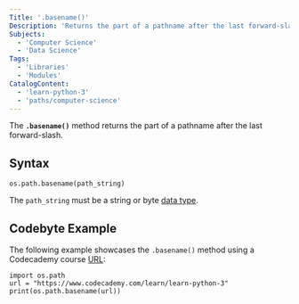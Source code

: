 ```yaml
---
Title: '.basename()'
Description: 'Returns the part of a pathname after the last forward-slash.'
Subjects:
  - 'Computer Science'
  - 'Data Science'
Tags:
  - 'Libraries'
  - 'Modules'
CatalogContent:
  - 'learn-python-3'
  - 'paths/computer-science'
---
```


The **`.basename()`** method returns the part of a pathname after the last forward-slash.

## Syntax

```pseudo
os.path.basename(path_string)
```

The `path_string` must be a string or byte [data type](https://www.codecademy.com/resources/docs/python/data-types).

## Codebyte Example

The following example showcases the `.basename()` method using a Codecademy course [URL](https://www.codecademy.com/resources/docs/general/url):

```codebyte/python
import os.path
url = "https://www.codecademy.com/learn/learn-python-3"
print(os.path.basename(url))
```
